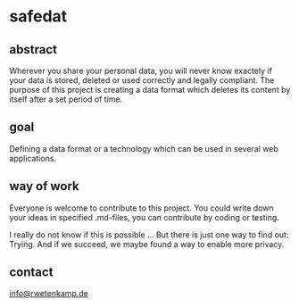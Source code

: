 # safedat
## abstract
Wherever you share your personal data, you will never know exactely if your data is stored, deleted or used correctly and legally compliant. The purpose of this project is creating a data format which deletes its content by itself after a set period of time. 
## goal
Defining a data format or a technology which can be used in several web applications. 
## way of work
Everyone is welcome to contribute to this project. You could write down your ideas in specified .md-files, you can contribute by coding or testing.

I really do not know if this is possible ... But there is just one way to find out: Trying. And if we succeed, we maybe found a way to enable more privacy.

## contact
info@rwetenkamp.de
